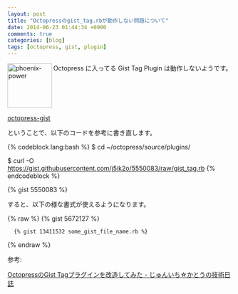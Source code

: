 ```yaml
---
layout: post
title: "Octopressのgist_tag.rbが動作しない問題について"
date: 2014-06-23 01:44:34 +0900
comments: true
categories: [blog]
tags: [octopress, gist, plugin]
---
```


<img src="{{ root_url }}/images/more.png" alt="phoenix-power" align="left" width="100" height="100">Octopress に入ってる Gist Tag Plugin は動作しないようです。<!--more--><br clear="all">

[octopress-gist](https://github.com/octopress/octopress-gist)

ということで、以下のコードを参考に書き直します。

{% codeblock lang:bash %}
$ cd ~/octopress/source/plugins/

$ curl -O https://gist.githubusercontent.com/j5ik2o/5550083/raw/gist_tag.rb
{% endcodeblock %}

{% gist 5550083 %}

すると、以下の様な書式が使えるようになります。

{% raw %}
      {% gist 5672127 %}

      {% gist 13411532 some_gist_file_name.rb %}
{% endraw %}

参考:

<a href="http://j5ik2o.me/blog/2013/05/10/gist-tag/" target="_blank">OctopressのGist Tagプラグインを改造してみた - じゅんいち☆かとうの技術日誌</a>


